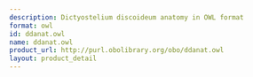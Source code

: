 ```yaml
---
description: Dictyostelium discoideum anatomy in OWL format
format: owl
id: ddanat.owl
name: ddanat.owl
product_url: http://purl.obolibrary.org/obo/ddanat.owl
layout: product_detail
---
```


